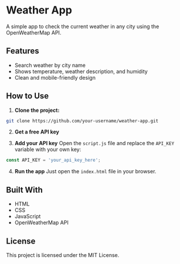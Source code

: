 # Weather App

A simple app to check the current weather in any city using the OpenWeatherMap API.

## Features

* Search weather by city name
* Shows temperature, weather description, and humidity
* Clean and mobile-friendly design

## How to Use

1. **Clone the project:**

```bash
git clone https://github.com/your-username/weather-app.git
```

2. **Get a free API key**

3. **Add your API key**
Open the `script.js` file and replace the `API_KEY` variable with your own key:

```javascript
const API_KEY = 'your_api_key_here';
```

4. **Run the app**
Just open the `index.html` file in your browser.

## Built With

* HTML
* CSS
* JavaScript
* OpenWeatherMap API

## License

This project is licensed under the MIT License.
